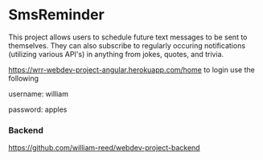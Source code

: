 # SmsReminder
This project allows users to schedule future text messages to be sent to themselves. They can also subscribe to regularly occuring notifications (utilizing various API's) in anything from jokes, quotes, and trivia.

https://wrr-webdev-project-angular.herokuapp.com/home
to login use the following

username: william

password: apples

### Backend
https://github.com/william-reed/webdev-project-backend
